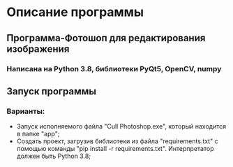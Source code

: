# Описание программы
## Программа-Фотошоп для редактирования изображения
### Написана на Python 3.8, библиотеки PyQt5, OpenCV, numpy
## Запуск программы
### Варианты:
- Запуск исполняемого файла "Cull Photoshop.exe", который находится в папке "app";
- Создать проект, загрузив библиотеки из файла "requirements.txt" с помощью команды "pip install -r requirements.txt". Интерпретатор должен быть Python 3.8;